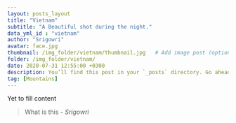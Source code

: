 ```yaml
---
layout: posts_layout
title: "Vietnam"
subtitle: "A Beautiful shot during the night."
data_yml_id : "vietnam"
author: "Srigowri"
avatar: face.jpg
thumbnail: /img_folder/vietnam/thumbnail.jpg   # Add image post (optional)
folder: /img_folder/vietnam/
date: 2020-07-31 12:55:00 +0300
description: You’ll find this post in your `_posts` directory. Go ahead and edit it and re-build the site to see your changes. # Add post description (optional)
tag: [Mountains]
---
```

Yet to fill content


> What is this <cite>- Srigowri</cite>

